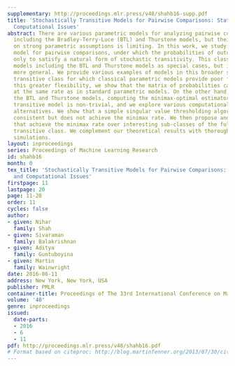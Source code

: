 ```yaml
---
supplementary: http://proceedings.mlr.press/v48/shahb16-supp.pdf
title: 'Stochastically Transitive Models for Pairwise Comparisons: Statistical and
  Computational Issues'
abstract: There are various parametric models for analyzing pairwise comparison data,
  including the Bradley-Terry-Luce (BTL) and Thurstone models, but their reliance
  on strong parametric assumptions is limiting. In this work, we study a flexible
  model for pairwise comparisons, under which the probabilities of outcomes are required
  only to satisfy a natural form of stochastic transitivity. This class includes parametric
  models including the BTL and Thurstone models as special cases, but is considerably
  more general. We provide various examples of models in this broader stochastically
  transitive class for which classical parametric models provide poor fits. Despite
  this greater flexibility, we show that the matrix of probabilities can be estimated
  at the same rate as in standard parametric models. On the other hand, unlike in
  the BTL and Thurstone models, computing the minimax-optimal estimator in the stochastically
  transitive model is non-trivial, and we explore various computationally tractable
  alternatives. We show that a simple singular value thresholding algorithm is statistically
  consistent but does not achieve the minimax rate. We then propose and study algorithms
  that achieve the minimax rate over interesting sub-classes of the full stochastically
  transitive class. We complement our theoretical results with thorough numerical
  simulations.
layout: inproceedings
series: Proceedings of Machine Learning Research
id: shahb16
month: 0
tex_title: 'Stochastically Transitive Models for Pairwise Comparisons: Statistical
  and Computational Issues'
firstpage: 11
lastpage: 20
page: 11-20
order: 11
cycles: false
author:
- given: Nihar
  family: Shah
- given: Sivaraman
  family: Balakrishnan
- given: Aditya
  family: Guntuboyina
- given: Martin
  family: Wainwright
date: 2016-06-11
address: New York, New York, USA
publisher: PMLR
container-title: Proceedings of The 33rd International Conference on Machine Learning
volume: '48'
genre: inproceedings
issued:
  date-parts:
  - 2016
  - 6
  - 11
pdf: http://proceedings.mlr.press/v48/shahb16.pdf
# Format based on citeproc: http://blog.martinfenner.org/2013/07/30/citeproc-yaml-for-bibliographies/
---
```

